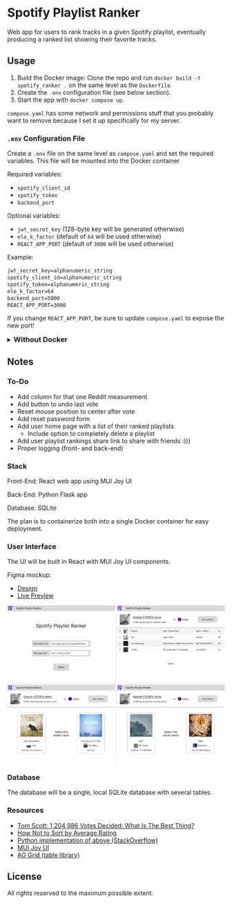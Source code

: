# Spotify Playlist Ranker

Web app for users to rank tracks in a given Spotify playlist, eventually producing a ranked list showing their favorite
tracks.

## Usage

1. Build the Docker image: Clone the repo and run `docker build -t spotify_ranker .` on the same level as
   the `Dockerfile`.
2. Create the `.env` configuration file (see below section).
3. Start the app with `docker compose up`.

`compose.yaml` has some network and permissions stuff that you probably want to remove because I set it up specifically for my server.

### `.env` Configuration File

Create a `.env` file on the same level as `compose.yaml` and set the required variables. This file will be
mounted into the Docker container

Required variables:

- `spotify_client_id`
- `spotify_token`
- `backend_port`

Optional variables:

- `jwt_secret_key` (128-byte key will be generated otherwise)
- `elo_k_factor` (default of `64` will be used otherwise)
- `REACT_APP_PORT` (default of `3000` will be used otherwise)

Example:

```properties
jwt_secret_key=alphanumeric_string
spotify_client_id=alphanumeric_string
spotify_token=alphanumeric_string
elo_k_factor=64
backend_port=5000
REACT_APP_PORT=3000
```

If you change `REACT_APP_PORT`, be sure to update `compose.yaml` to expose the new port!

<details><summary><h3 style="display:inline">Without Docker</h3></summary>

Maybe you're trying to do development or something. Anyway...

The program has the following structure:

```
SpotifyPlaylistRanker
├─backend/
├─data/
├─frontend/
└─README.md
```

The back-end uses resources in the `data` directory, so they must be on the same level (as they are by the repository
structure).

Install the back-end requirements from `backend/requirements.txt`. **From the `backend` directory** (there are relative
paths from the back-end app's working directory), start the back-end with `python app.py`.

From the `frontend` directory, install the front-end requirements with `npm install`. From the `frontend` directory,
start the front-end with `npm start`.

</details>

## Notes

### To-Do

* Add column for that one Reddit measurement
* Add button to undo last vote
* Reset mouse position to center after vote
* Add reset password form
* Add user home page with a list of their ranked playlists
    * Include option to completely delete a playlist
* Add user playlist rankings share link to share with friends :)))
* Proper logging (front- and back-end)

### Stack

Front-End: React web app using MUI Joy UI

Back-End: Python Flask app

Database: SQLite

The plan is to containerize both into a single Docker container for easy deployment.

### User Interface

The UI will be built in React with MUI Joy UI components.

Figma mockup:

- [Design](https://www.figma.com/file/YcANdKT3sy9axCBssIUqvo/Spotify-Playlist-Ranker?type=design&node-id=0-1&mode=design)
- [Live Preview](https://www.figma.com/proto/YcANdKT3sy9axCBssIUqvo/Spotify-Playlist-Ranker?type=design&node-id=2-2&scaling=min-zoom&page-id=0%3A1&starting-point-node-id=2%3A2)

![UI Mockup](data/ui_mockup.png)

### Database

The database will be a single, local SQLite database with several tables.

### Resources

- [Tom Scott: 1,204,986 Votes Decided: What Is The Best Thing?](https://www.youtube.com/watch?v=ALy6e7GbDRQ)
- [How Not to Sort by Average Rating](https://www.evanmiller.org/how-not-to-sort-by-average-rating.html)
- [Python implementation of above (StackOverflow)](https://stackoverflow.com/a/10029645/7492795)
- [MUI Joy UI](https://mui.com/joy-ui/getting-started/)
- [AG Grid (table library)](https://www.ag-grid.com/react-data-grid/getting-started/)

## License

All rights reserved to the maximum possible extent.